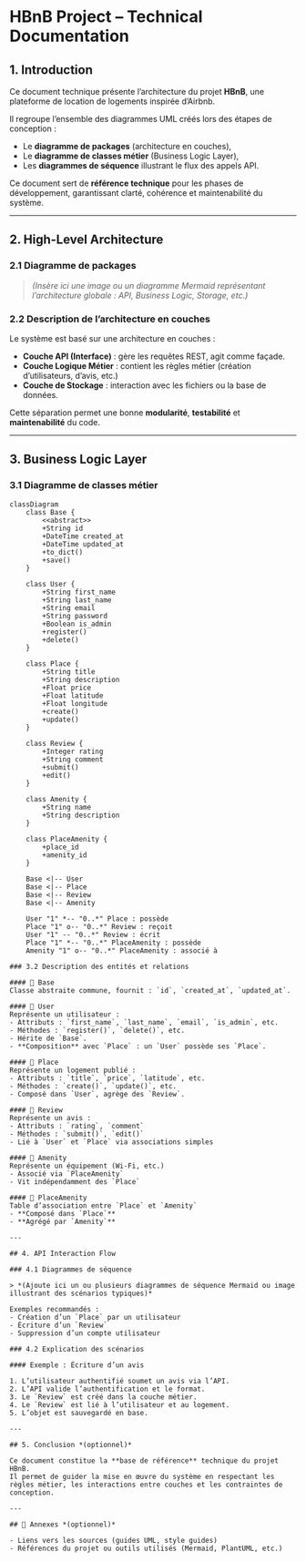 # HBnB Project – Technical Documentation

## 1. Introduction

Ce document technique présente l’architecture du projet **HBnB**, une plateforme de location de logements inspirée d’Airbnb.

Il regroupe l’ensemble des diagrammes UML créés lors des étapes de conception :
- Le **diagramme de packages** (architecture en couches),
- Le **diagramme de classes métier** (Business Logic Layer),
- Les **diagrammes de séquence** illustrant le flux des appels API.

Ce document sert de **référence technique** pour les phases de développement, garantissant clarté, cohérence et maintenabilité du système.

---

## 2. High-Level Architecture

### 2.1 Diagramme de packages

> *(Insère ici une image ou un diagramme Mermaid représentant l’architecture globale : API, Business Logic, Storage, etc.)*

### 2.2 Description de l’architecture en couches

Le système est basé sur une architecture en couches :

- **Couche API (Interface)** : gère les requêtes REST, agit comme façade.
- **Couche Logique Métier** : contient les règles métier (création d’utilisateurs, d’avis, etc.)
- **Couche de Stockage** : interaction avec les fichiers ou la base de données.

Cette séparation permet une bonne **modularité**, **testabilité** et **maintenabilité** du code.

---

## 3. Business Logic Layer

### 3.1 Diagramme de classes métier

```mermaid
classDiagram
    class Base {
        <<abstract>>
        +String id
        +DateTime created_at
        +DateTime updated_at
        +to_dict()
        +save()
    }
    
    class User {
        +String first_name
        +String last_name
        +String email
        +String password
        +Boolean is_admin
        +register()
        +delete()
    }
    
    class Place {
        +String title
        +String description
        +Float price
        +Float latitude
        +Float longitude
        +create()
        +update()
    }
    
    class Review {
        +Integer rating
        +String comment
        +submit()
        +edit()
    }
    
    class Amenity {
        +String name
        +String description
    }
    
    class PlaceAmenity {
        +place_id
        +amenity_id
    }
    
    Base <|-- User
    Base <|-- Place
    Base <|-- Review
    Base <|-- Amenity
    
    User "1" *-- "0..*" Place : possède
    Place "1" o-- "0..*" Review : reçoit
    User "1" -- "0..*" Review : écrit
    Place "1" *-- "0..*" PlaceAmenity : possède
    Amenity "1" o-- "0..*" PlaceAmenity : associé à

### 3.2 Description des entités et relations

#### 🔸 Base
Classe abstraite commune, fournit : `id`, `created_at`, `updated_at`.

#### 🔸 User
Représente un utilisateur :
- Attributs : `first_name`, `last_name`, `email`, `is_admin`, etc.
- Méthodes : `register()`, `delete()`, etc.
- Hérite de `Base`.
- **Composition** avec `Place` : un `User` possède ses `Place`.

#### 🔸 Place
Représente un logement publié :
- Attributs : `title`, `price`, `latitude`, etc.
- Méthodes : `create()`, `update()`, etc.
- Composé dans `User`, agrège des `Review`.

#### 🔸 Review
Représente un avis :
- Attributs : `rating`, `comment`
- Méthodes : `submit()`, `edit()`
- Lié à `User` et `Place` via associations simples

#### 🔸 Amenity
Représente un équipement (Wi-Fi, etc.)
- Associé via `PlaceAmenity`
- Vit indépendamment des `Place`

#### 🔸 PlaceAmenity
Table d’association entre `Place` et `Amenity`
- **Composé dans `Place`**
- **Agrégé par `Amenity`**

---

## 4. API Interaction Flow

### 4.1 Diagrammes de séquence

> *(Ajoute ici un ou plusieurs diagrammes de séquence Mermaid ou image illustrant des scénarios typiques)*

Exemples recommandés :
- Création d’un `Place` par un utilisateur
- Écriture d’un `Review`
- Suppression d’un compte utilisateur

### 4.2 Explication des scénarios

#### Exemple : Écriture d’un avis

1. L’utilisateur authentifié soumet un avis via l’API.
2. L’API valide l’authentification et le format.
3. Le `Review` est créé dans la couche métier.
4. Le `Review` est lié à l’utilisateur et au logement.
5. L’objet est sauvegardé en base.

---

## 5. Conclusion *(optionnel)*

Ce document constitue la **base de référence** technique du projet HBnB.  
Il permet de guider la mise en œuvre du système en respectant les règles métier, les interactions entre couches et les contraintes de conception.

---

## 📎 Annexes *(optionnel)*

- Liens vers les sources (guides UML, style guides)
- Références du projet ou outils utilisés (Mermaid, PlantUML, etc.)
